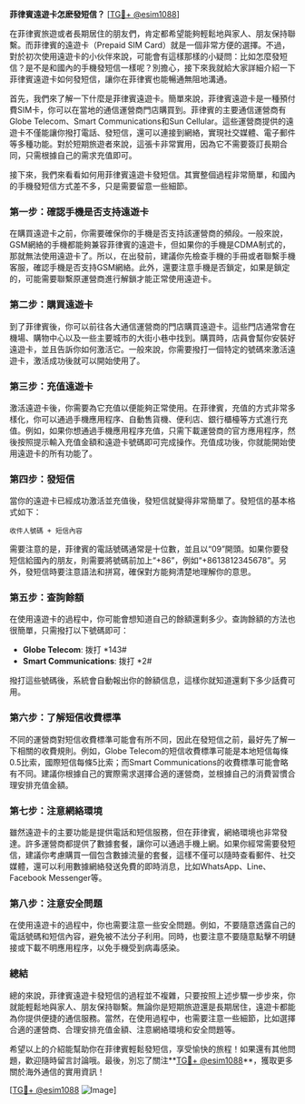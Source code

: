 **菲律賓遠遊卡怎麽發短信？** [[TG💪+ @esim1088](https://t.me/s/esim1088)]

在菲律賓旅遊或者長期居住的朋友們，肯定都希望能夠輕鬆地與家人、朋友保持聯繫。而菲律賓的遠遊卡（Prepaid SIM Card）就是一個非常方便的選擇。不過，對於初次使用遠遊卡的小伙伴來說，可能會有這樣那樣的小疑問：比如怎麼發短信？是不是和國內的手機發短信一樣呢？別擔心，接下來我就給大家詳細介紹一下菲律賓遠遊卡如何發短信，讓你在菲律賓也能暢通無阻地溝通。

首先，我們來了解一下什麼是菲律賓遠遊卡。簡單來說，菲律賓遠遊卡是一種預付費SIM卡，你可以在當地的通信運營商門店購買到。菲律賓的主要通信運營商有Globe Telecom、Smart Communications和Sun Cellular。這些運營商提供的遠遊卡不僅能讓你撥打電話、發短信，還可以連接到網絡，實現社交媒體、電子郵件等多種功能。對於短期旅遊者來說，這張卡非常實用，因為它不需要簽訂長期合同，只需根據自己的需求充值即可。

接下來，我們來看看如何用菲律賓遠遊卡發短信。其實整個過程非常簡單，和國內的手機發短信方式差不多，只是需要留意一些細節。

### **第一步：確認手機是否支持遠遊卡**
在購買遠遊卡之前，你需要確保你的手機是否支持該運營商的頻段。一般來說，GSM網絡的手機都能夠兼容菲律賓的遠遊卡，但如果你的手機是CDMA制式的，那就無法使用遠遊卡了。所以，在出發前，建議你先檢查手機的手冊或者聯繫手機客服，確認手機是否支持GSM網絡。此外，還要注意手機是否鎖定，如果是鎖定的，可能需要聯繫原運營商進行解鎖才能正常使用遠遊卡。

### **第二步：購買遠遊卡**
到了菲律賓後，你可以前往各大通信運營商的門店購買遠遊卡。這些門店通常會在機場、購物中心以及一些主要城市的大街小巷中找到。購買時，店員會幫你安裝好遠遊卡，並且告訴你如何激活它。一般來說，你需要撥打一個特定的號碼來激活遠遊卡，激活成功後就可以開始使用了。

### **第三步：充值遠遊卡**
激活遠遊卡後，你需要為它充值以便能夠正常使用。在菲律賓，充值的方式非常多樣化，你可以通過手機應用程序、自動售貨機、便利店、銀行櫃檯等方式進行充值。例如，如果你想通過手機應用程序充值，只需下載運營商的官方應用程序，然後按照提示輸入充值金額和遠遊卡號碼即可完成操作。充值成功後，你就能開始使用遠遊卡的所有功能了。

### **第四步：發短信**
當你的遠遊卡已經成功激活並充值後，發短信就變得非常簡單了。發短信的基本格式如下：

```
收件人號碼 + 短信內容
```

需要注意的是，菲律賓的電話號碼通常是十位數，並且以“09”開頭。如果你要發短信給國內的朋友，則需要將號碼前加上“+86”，例如“+8613812345678”。另外，發短信時要注意語法和拼寫，確保對方能夠清楚地理解你的意思。

### **第五步：查詢餘額**
在使用遠遊卡的過程中，你可能會想知道自己的餘額還剩多少。查詢餘額的方法也很簡單，只需撥打以下號碼即可：

- **Globe Telecom**: 拨打 *143#
- **Smart Communications**: 拨打 *2#

撥打這些號碼後，系統會自動報出你的餘額信息，這樣你就知道還剩下多少話費可用。

### **第六步：了解短信收費標準**
不同的運營商對短信收費標準可能會有所不同，因此在發短信之前，最好先了解一下相關的收費規則。例如，Globe Telecom的短信收費標準可能是本地短信每條0.5比索，國際短信每條5比索；而Smart Communications的收費標準可能會略有不同。建議你根據自己的實際需求選擇合適的運營商，並根據自己的消費習慣合理安排充值金額。

### **第七步：注意網絡環境**
雖然遠遊卡的主要功能是提供電話和短信服務，但在菲律賓，網絡環境也非常發達。許多運營商都提供了數據套餐，讓你可以通過手機上網。如果你經常需要發短信，建議你考慮購買一個包含數據流量的套餐，這樣不僅可以隨時查看郵件、社交媒體，還可以利用數據網絡發送免費的即時消息，比如WhatsApp、Line、Facebook Messenger等。

### **第八步：注意安全問題**
在使用遠遊卡的過程中，你也需要注意一些安全問題。例如，不要隨意透露自己的電話號碼和短信內容，避免被不法分子利用。同時，也要注意不要隨意點擊不明鏈接或下載不明應用程序，以免手機受到病毒感染。

### **總結**
總的來說，菲律賓遠遊卡發短信的過程並不複雜，只要按照上述步驟一步步來，你就能輕鬆地與家人、朋友保持聯繫。無論你是短期旅遊還是長期居住，遠遊卡都能為你提供便捷的通信服務。當然，在使用過程中，也需要注意一些細節，比如選擇合適的運營商、合理安排充值金額、注意網絡環境和安全問題等。

希望以上的介紹能幫助你在菲律賓輕鬆發短信，享受愉快的旅程！如果還有其他問題，歡迎隨時留言討論哦。最後，別忘了關注**[TG💪+ @esim1088](https://t.me/s/esim1088)**，獲取更多關於海外通信的實用資訊！

[[TG💪+ @esim1088](https://t.me/s/esim1088) ![Image](https://i.postimg.cc/4NQfJmqS/Snipaste-2025-05-13-00-14-12.png)]